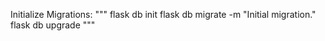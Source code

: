 Initialize Migrations:
"""
flask db init
flask db migrate -m "Initial migration."
flask db upgrade
"""